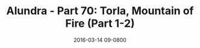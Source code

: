 ---
layout: entry.pug
title: "Alundra - Part 70: Torla, Mountain of Fire (Part 1-2)"
date: 2016-03-14 09-0800
publishDate: 2017-10-31 12:00:00 -0800
categories: playthroughs alundra
draft: true
---